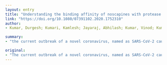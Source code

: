 ```yaml
---
layout: entry
title: "Understanding the binding affinity of noscapines with protease of SARS-CoV-2 for COVID-19 using MD simulations at different temperatures"
link: "https://doi.org/10.1080/07391102.2020.1752310"
author:
- Kumar, Durgesh; Kumari, Kamlesh; Jayaraj, Abhilash; Kumar, Vinod; Kumar, Ramappa Venkatesh; Dass, Sujata K.; Chandra, Ramesh; Singh, Prashant

summary:
- "the current outbreak of a novel coronavirus, named as SARS-CoV-2 causing COVID-19, occurred in 2019. There is currently no antiviral drug/ vaccine available against the virus. Our research group has established that noscapine is a chemotherapeutic agent for the treatment of drug resistant cancers. The current outbreak is in dire need of finding potential therapeutic agents."

original:
- "The current outbreak of a novel coronavirus, named as SARS-CoV-2 causing COVID-19 occurred in 2019, is in dire need of finding potential therapeutic agents. Recently, ongoing viral epidemic due to coronavirus (SARS-CoV-2) primarily affected mainland China that now threatened to spread to populations in most countries of the world. In spite of this, there is currently no antiviral drug/ vaccine available against coronavirus infection, COVID-19. In the present study, computer-aided drug design-based screening to find out promising inhibitors against the coronavirus (SARS-CoV-2) leads to infection, COVID-19. The lead therapeutic molecule was investigated through docking and molecular dynamics simulations. In this, binding affinity of noscapines(23B)-protease of SARS-CoV-2 complex was evaluated through MD simulations at different temperatures. Our research group has established that noscapine is a chemotherapeutic agent for the treatment of drug resistant cancers; however, noscapine was also being used as anti-malarial, anti-stroke and cough-suppressant. This study suggests for the first time that noscapine exerts its antiviral effects by inhibiting viral protein synthesis."
---
```


